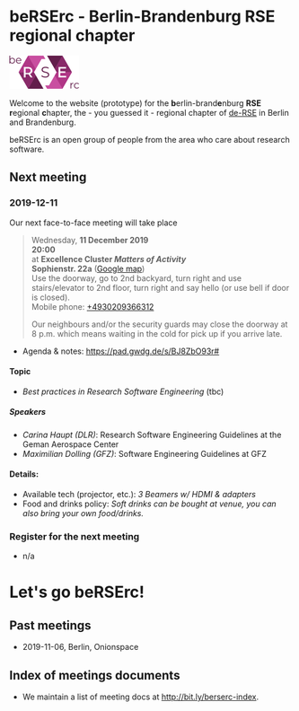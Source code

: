 # beRSErc - Berlin-Brandenburg RSE regional chapter

![](be-RSE-rc-logo-colour.png)

Welcome to the website (prototype) for the **b**erlin-brand**e**nburg **RSE** **r**egional **c**hapter, the - you guessed it - regional chapter of [de-RSE](https://de-rse.org) in Berlin and Brandenburg.

beRSErc is an open group of people from the area who care about research software.

## Next meeting

### 2019-12-11


Our next face-to-face meeting will take place

> Wednesday, **11 December 2019**  
> **20:00**  
> at **Excellence Cluster *Matters of Activity***  
> **Sophienstr. 22a** ([Google map](https://goo.gl/maps/6oRnHWXGVRes29f4A))  
> Use the doorway, go to 2nd backyard, turn right and use stairs/elevator to 2nd floor, turn right and say hello (or use bell if door is closed).  
> Mobile phone: [+4930209366312](<tel:+4930209366312>)
>
> Our neighbours and/or the security guards may close the doorway at 8 p.m. which means waiting in the cold for pick up if you arrive late.

- Agenda & notes: <https://pad.gwdg.de/s/BJ8ZbO93r#>

#### Topic

- *Best practices in Research Software Engineering* (tbc)

##### Speakers

- *Carina Haupt (DLR)*: Research Software Engineering Guidelines at the Geman Aerospace Center
- *Maximilian Dolling (GFZ)*: Software Engineering Guidelines at GFZ

#### Details: 

- Available tech (projector, etc.): *3 Beamers w/ HDMI & adapters*
- Food and drinks policy: *Soft drinks can be bought at venue, you can also bring your own food/drinks.*

### Register for the next meeting

- n/a

# **Let's go beRSErc!**

## Past meetings

- 2019-11-06, Berlin, Onionspace

## Index of meetings documents

- We maintain a list of meeting docs at <http://bit.ly/berserc-index>.
